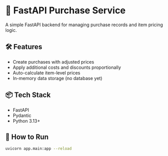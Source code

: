 # 🧾 FastAPI Purchase Service

A simple FastAPI backend for managing purchase records and item pricing logic.

## 🛠 Features

- Create purchases with adjusted prices
- Apply additional costs and discounts proportionally
- Auto-calculate item-level prices
- In-memory data storage (no database yet)

## 📦 Tech Stack

- FastAPI
- Pydantic
- Python 3.13+

## 🚀 How to Run

```bash
uvicorn app.main:app --reload
